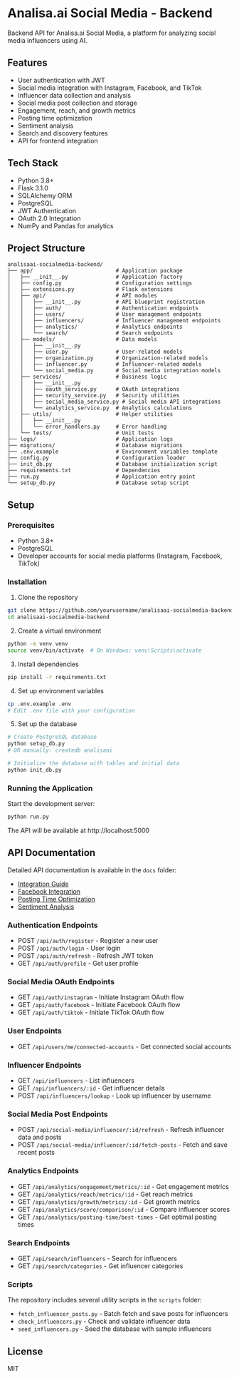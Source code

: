 # Analisa.ai Social Media - Backend

Backend API for Analisa.ai Social Media, a platform for analyzing social media influencers using AI.

## Features

- User authentication with JWT
- Social media integration with Instagram, Facebook, and TikTok
- Influencer data collection and analysis
- Social media post collection and storage
- Engagement, reach, and growth metrics
- Posting time optimization
- Sentiment analysis
- Search and discovery features
- API for frontend integration

## Tech Stack

- Python 3.8+
- Flask 3.1.0
- SQLAlchemy ORM
- PostgreSQL
- JWT Authentication
- OAuth 2.0 Integration
- NumPy and Pandas for analytics

## Project Structure

```
analisaai-socialmedia-backend/
├── app/                          # Application package
│   ├── __init__.py               # Application factory
│   ├── config.py                 # Configuration settings
│   ├── extensions.py             # Flask extensions
│   ├── api/                      # API modules
│   │   ├── __init__.py           # API blueprint registration
│   │   ├── auth/                 # Authentication endpoints
│   │   ├── users/                # User management endpoints 
│   │   ├── influencers/          # Influencer management endpoints
│   │   ├── analytics/            # Analytics endpoints
│   │   └── search/               # Search endpoints
│   ├── models/                   # Data models
│   │   ├── __init__.py
│   │   ├── user.py               # User-related models
│   │   ├── organization.py       # Organization-related models
│   │   ├── influencer.py         # Influencer-related models
│   │   └── social_media.py       # Social media integration models
│   ├── services/                 # Business logic
│   │   ├── __init__.py
│   │   ├── oauth_service.py      # OAuth integrations
│   │   ├── security_service.py   # Security utilities
│   │   ├── social_media_service.py # Social media API integrations
│   │   └── analytics_service.py  # Analytics calculations
│   ├── utils/                    # Helper utilities
│   │   ├── __init__.py
│   │   └── error_handlers.py     # Error handling
│   └── tests/                    # Unit tests
├── logs/                         # Application logs
├── migrations/                   # Database migrations
├── .env.example                  # Environment variables template
├── config.py                     # Configuration loader
├── init_db.py                    # Database initialization script
├── requirements.txt              # Dependencies
├── run.py                        # Application entry point
└── setup_db.py                   # Database setup script
```

## Setup

### Prerequisites

- Python 3.8+
- PostgreSQL
- Developer accounts for social media platforms (Instagram, Facebook, TikTok)

### Installation

1. Clone the repository
```bash
git clone https://github.com/yourusername/analisaai-socialmedia-backend.git
cd analisaai-socialmedia-backend
```

2. Create a virtual environment
```bash
python -m venv venv
source venv/bin/activate  # On Windows: venv\Scripts\activate
```

3. Install dependencies
```bash
pip install -r requirements.txt
```

4. Set up environment variables
```bash
cp .env.example .env
# Edit .env file with your configuration
```

5. Set up the database
```bash
# Create PostgreSQL database
python setup_db.py
# OR manually: createdb analisaai

# Initialize the database with tables and initial data
python init_db.py
```

### Running the Application

Start the development server:
```bash
python run.py
```

The API will be available at http://localhost:5000

## API Documentation

Detailed API documentation is available in the `docs` folder:
- [Integration Guide](docs/integration_guide.md)
- [Facebook Integration](docs/facebook_integration.md)
- [Posting Time Optimization](docs/posting_time_optimization.md)
- [Sentiment Analysis](docs/sentiment_analysis.md)

### Authentication Endpoints

- POST `/api/auth/register` - Register a new user
- POST `/api/auth/login` - User login
- POST `/api/auth/refresh` - Refresh JWT token
- GET `/api/auth/profile` - Get user profile

### Social Media OAuth Endpoints

- GET `/api/auth/instagram` - Initiate Instagram OAuth flow
- GET `/api/auth/facebook` - Initiate Facebook OAuth flow
- GET `/api/auth/tiktok` - Initiate TikTok OAuth flow

### User Endpoints

- GET `/api/users/me/connected-accounts` - Get connected social accounts

### Influencer Endpoints

- GET `/api/influencers` - List influencers
- GET `/api/influencers/:id` - Get influencer details
- POST `/api/influencers/lookup` - Look up influencer by username

### Social Media Post Endpoints

- POST `/api/social-media/influencer/:id/refresh` - Refresh influencer data and posts
- POST `/api/social-media/influencer/:id/fetch-posts` - Fetch and save recent posts

### Analytics Endpoints

- GET `/api/analytics/engagement/metrics/:id` - Get engagement metrics
- GET `/api/analytics/reach/metrics/:id` - Get reach metrics
- GET `/api/analytics/growth/metrics/:id` - Get growth metrics
- GET `/api/analytics/score/comparison/:id` - Compare influencer scores
- GET `/api/analytics/posting-time/best-times` - Get optimal posting times

### Search Endpoints

- GET `/api/search/influencers` - Search for influencers
- GET `/api/search/categories` - Get influencer categories

### Scripts

The repository includes several utility scripts in the `scripts` folder:

- `fetch_influencer_posts.py` - Batch fetch and save posts for influencers
- `check_influencers.py` - Check and validate influencer data
- `seed_influencers.py` - Seed the database with sample influencers

## License

MIT